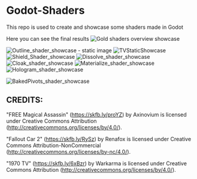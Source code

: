 # Godot-Shaders
This repo is used to create and showcase some shaders made in Godot

Here you can see the final results
![*Gold* shaders overview showcase](https://github.com/user-attachments/assets/0c85f45a-621f-4540-a245-a8cbbf0bccb4)


![Outline_shader_showcase - static image](https://github.com/user-attachments/assets/c5bb5291-eb14-4493-b04f-c60ebacf8bf3)
![TVStaticShowcase](https://github.com/user-attachments/assets/edd9d843-cc5a-437d-b7ee-3d3df49915ac)
![Shield_Shader_showcase](https://github.com/user-attachments/assets/62fa2e62-9347-4039-a5d5-40a76fb0ec94)
![Dissolve_shader_showcase](https://github.com/user-attachments/assets/839c19ac-8b57-410e-824a-34defa20be7d)
![Cloak_shader_showcase](https://github.com/user-attachments/assets/cd1dc139-5aa8-454a-a253-e2ad4848682d)
![Materialize_shader_showcase](https://github.com/user-attachments/assets/fa700b7e-2f52-4060-97cb-b4d1b7a55f0a)
![Hologram_shader_showcase](https://github.com/user-attachments/assets/9f8b694f-2f7f-42a9-91a3-0dd870d3411a)


![BakedPivots_shader_showcase](https://github.com/user-attachments/assets/4c9b1d9b-ad09-4f6c-8f0d-f043160416a5)




## CREDITS:

"FREE Magical Assassin" (https://skfb.ly/proYZ) by Axinovium is licensed under Creative Commons Attribution (http://creativecommons.org/licenses/by/4.0/).

"Fallout Car 2" (https://skfb.ly/RySz) by Renafox is licensed under Creative Commons Attribution-NonCommercial (http://creativecommons.org/licenses/by-nc/4.0/).

"1970 TV" (https://skfb.ly/6xBzr) by Warkarma is licensed under Creative Commons Attribution (http://creativecommons.org/licenses/by/4.0/).
